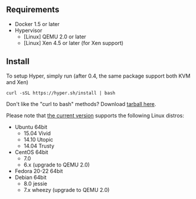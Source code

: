 ## Requirements

- Docker 1.5 or later
- Hypervisor
  - [Linux] QEMU 2.0 or later
  - [Linux] Xen 4.5 or later (for Xen support)

## Install
To setup Hyper, simply run (after 0.4, the same package support both
  KVM and Xen)

    curl -sSL https://hyper.sh/install | bash

Don't like the "curl to bash" methods? Download [tarball here](http://hyper-install.s3.amazonaws.com/hyper-latest.tgz).

Please note that [the current version](../release_notes/latest.md) supports the following Linux distros:

- Ubuntu 64bit
	- 15.04 Vivid
	- 14.10 Utopic
	- 14.04 Trusty
- CentOS 64bit
	- 7.0
	- 6.x (upgrade to QEMU 2.0)
- Fedora 20-22 64bit
- Debian 64bit
    - 8.0 jessie
    - 7.x wheezy (upgrade to QEMU 2.0)
